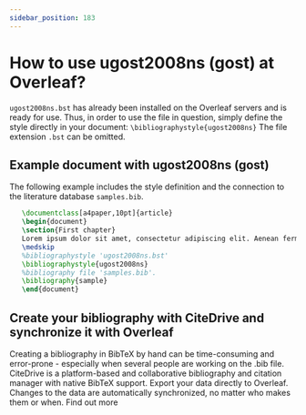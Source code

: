 ```yaml
---
sidebar_position: 183
---
```


# How to use ugost2008ns (gost) at Overleaf?
`ugost2008ns.bst` has already been installed on the Overleaf servers and is ready for use. Thus, in order to use the file in question, simply define the style directly in your document: `\bibliographystyle{ugost2008ns}` The file extension `.bst` can be omitted.

## Example document with ugost2008ns (gost)
The following example includes the style definition and the connection to the literature database `samples.bib`.
```tex
   \documentclass[a4paper,10pt]{article}
   \begin{document}
   \section{First chapter}
   Lorem ipsum dolor sit amet, consectetur adipiscing elit. Aenean fermentum justo massa, ut maximus mauris sodales et. Aenean vel elit a erat rhoncus pharetra.
   \medskip
   %bibliographystyle 'ugost2008ns.bst'
   \bibliographystyle{ugost2008ns}
   %bibliography file 'samples.bib'.
   \bibliography{sample}
   \end{document}
```

## Create your bibliography with CiteDrive and synchronize it with Overleaf
Creating a bibliography in BibTeX by hand can be time-consuming and error-prone - especially when several people are working on the .bib file. CiteDrive is a platform-based and collaborative bibliography and citation manager with native BibTeX support. Export your data directly to Overleaf. Changes to the data are automatically synchronized, no matter who makes them or when. Find out more
